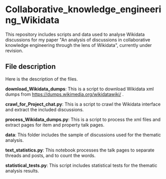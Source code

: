 # Collaborative_knowledge_engineering_Wikidata
This repository includes scripts and data used to analyse Wikidata discussions for my paper "An analysis of discussions in collaborative knowledge engineering through the lens of Wikidata", currently under revision.

## File description
Here is the description of the files.

**download_Wikidata_dumps**: This is a script to download Wikidata xml dumps from https://dumps.wikimedia.org/wikidatawiki/ .

**crawl_for_Project_chat.py**: This is a script to crawl the Wikidata interface and extract the included discussions.

**process_Wikidata_dumps.py**: This is a script to process the xml files and extract pages for item and property talk pages.

**data**: This folder includes the sample of discussions used for the thematic analysis.

**text_statistics.py**: This notebook processes the talk pages to separate threads and posts, and to count the words.

**statistical_tests.py**: This script includes statistical tests for the thematic analysis results.
